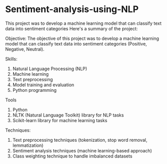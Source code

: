 # Sentiment-analysis-using-NLP
This project was to develop a machine learning model that can classify text data into sentiment categories 
Here's a summary of the project:

Objective:
The objective of this project was to develop a machine learning model that can classify text data into sentiment categories (Positive, Negative, Neutral).


Skills:

1. Natural Language Processing (NLP)
2. Machine learning
3. Text preprocessing
4. Model training and evaluation
5. Python programming

Tools

1. Python
2. NLTK (Natural Language Toolkit) library for NLP tasks
3. Scikit-learn library for machine learning tasks

Techniques:

1. Text preprocessing techniques (tokenization, stop word removal, lemmatization)
2. Sentiment analysis techniques (machine learning-based approach)
3. Class weighting technique to handle imbalanced datasets
